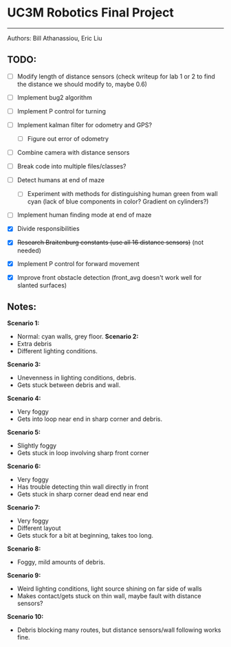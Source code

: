 # UC3M Robotics Final Project
---
Authors: Bill Athanassiou, Eric Liu

## TODO:
- [ ] Modify length of distance sensors (check writeup for lab 1 or 2 to find the distance we should modify to, maybe 0.6)
- [ ] Implement bug2 algorithm
- [ ] Implement P control for turning
- [ ] Implement kalman filter for odometry and GPS?
    - [ ] Figure out error of odometry
- [ ] Combine camera with distance sensors
- [ ] Break code into multiple files/classes?
- [ ] Detect humans at end of maze
    - [ ] Experiment with methods for distinguishing human green from wall cyan (lack of blue components in color? Gradient on cylinders?)
- [ ] Implement human finding mode at end of maze

- [x] Divide responsibilities
- [x] ~~Research Braitenburg constants (use all 16 distance sensors)~~ (not needed)
- [x] Implement P control for forward movement
- [x] Improve front obstacle detection (front_avg doesn't work well for slanted surfaces)


## Notes:
**Scenario 1:**
- Normal: cyan walls, grey floor.
**Scenario 2:**
- Extra debris
- Different lighting conditions.

**Scenario 3:**
- Unevenness in lighting conditions, debris.
- Gets stuck between debris and wall.

**Scenario 4:**
- Very foggy
- Gets into loop near end in sharp corner and debris.

**Scenario 5:**
- Slightly foggy
- Gets stuck in loop involving sharp front corner

**Scenario 6:**
- Very foggy
- Has trouble detecting thin wall directly in front
- Gets stuck in sharp corner dead end near end

**Scenario 7:**
- Very foggy
- Different layout
- Gets stuck for a bit at beginning, takes too long.

**Scenario 8:**
- Foggy, mild amounts of debris.

**Scenario 9:**
- Weird lighting conditions, light source shining on far side of walls
- Makes contact/gets stuck on thin wall, maybe fault with distance sensors?

**Scenario 10:**
- Debris blocking many routes, but distance sensors/wall following works fine.
